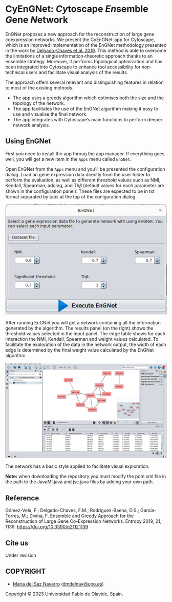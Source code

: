 # CyEnGNet: *Cy*toscape *En*semble *G*ene *N*etwork

EnGNet proposes a new approach for the reconstruction of large gene coexpression networks. We present the CyEnGNet-app for Cytoscape, which is an improved implementation of the EnGNet methodology presented in the work by <a href="https://www.mdpi.com/1099-4300/21/12/1139">Delgado-Chaves et al. 2019</a>. This method is able to overcome the limitations of a single information-theoretic approach thanks to an ensemble strategy. Moreover, it performs topological optimization and has been integrated into Cytoscape to enhance tool accessibility for non-technical users and facilitate visual analysis of the results. 

The approach offers several relevant and distinguishing features in relation to most of the existing methods.
* The app uses a greedy algorithm which optimises both the size and the topology of the network. 
* The app facilitates the use of the EnGNet algorithm making it easy to use and visualise the final network. 
* The app integrates with Cytoscape’s main functions to perform deeper network analysis.



## Using EnGNet

First you need to install the app throug the app manager. If everything goes well, you will get a new item in the `Apps` menu called `EnGNet`.

Open EnGNet from the `Apps` menu and you'll be presented the configuration dialog. Load an gene expression data directly from the user folder to perform the evaluation, as well as different
threshold values such as NMI, Kendall, Spearman, adding, and Th𝛽 (default values for each parameter are shown in the configuration panel). These files are expected to be in txt format separated by tabs at the top of the coniguration dialog.

![EnGNet result](imagen/Fig2-inputParameter.png)

After running EnGNet you will get a network containing all the information generated by the algorithm. The results panel (on the right) shows the threshold values selected in the input panel. The edge table shows for each interaction the NMI, Kendall, Spearman and weight values calculated. To facilitate the exploration of the data in the network output, the width of each edge is determined by the final weight value calculated by the EnGNet algorithm.

![EnGNet result](imagen/Fig2_edgeChange.png)

The network has a basic style applied to facilitate visual exploration. 

**Note:** when downloading the repository you must modify the pom.xml file in the path to the JavaMI.java and jsc.java files by adding your own path.

## Reference
Gómez-Vela, F.; Delgado-Chaves, F.M.; Rodríguez-Baena, D.S.; García-Torres, M.; Divina, F. Ensemble and Greedy Approach for the Reconstruction of Large Gene Co-Expression Networks. Entropy 2019, 21, 1139. https://doi.org/10.3390/e21121139  

## Cite us
Under revision
  

## COPYRIGHT
* <a href="mailto:dmdelnav@upo.es">Maria del Saz Navarro</a> (<a href="mailto:dmdelnav@upo.es">dmdelnav@upo.es</a>)

Copyright © 2023 Universidad Pablo de Olavide, Spain.
